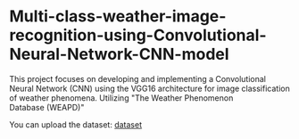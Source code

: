 # Multi-class-weather-image-recognition-using-Convolutional-Neural-Network-CNN-model
This project focuses on developing and implementing a Convolutional Neural Network (CNN) using the VGG16 architecture for image classification of weather phenomena. Utilizing "The Weather Phenomenon Database (WEAPD)"

You can upload the dataset: [dataset](https://dataverse.harvard.edu/dataset.xhtml?persistentId=doi:10.7910/DVN/M8JQCR)

